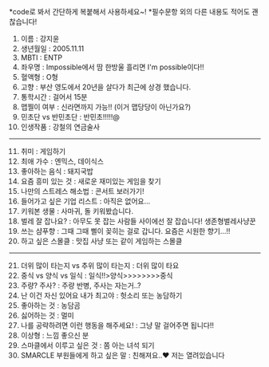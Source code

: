 *code로 봐서 간단하게 복붙해서 사용하세요~!
*필수문항 외의 다른 내용도 적어도 괜찮습니다!

1. 이름 : 강지윤
2. 생년월일 : 2005.11.11
3. MBTI : ENTP
4. 좌우명 : Impossible에서 땀 한방울 흘리면 I'm possible이다!!
5. 혈액형 : O형
6. 고향 : 부산 영도에서 20년을 살다가 최근에 상경 했습니다.
7. 통학시간 : 걸어서 15분
8. 맵찔이 여부 : 신라면까지 가능!! (이거 맵당당이 아닌가요?)
9. 민초단 vs 반민초단 : 반민초!!!!!@
10. 인생작품 : 강철의 연금술사
---
11. 취미 : 게임하기
12. 최애 가수 : 엔믹스, 데이식스
13. 좋아하는 음식 : 돼지국밥
14. 요즘 흥미 있는 것 : 새로운 재미있는 게임을 찾기 
15. 나만의 스트레스 해소법 : 콘서트 보러가기!
16. 들어가고 싶은 기업 리스트 : 아직은 없어요... 
17. 키워본 생물 : 사마귀, 돌 키워봤습니다.
18. 벌레 잘 잡나요? : 아무도 못 잡는 사람들 사이에선 잘 잡습니다! 생존형벌레사냥꾼
19. 쓰는 샴푸향 : 그때 그때 삘이 꽂히는 걸로 갑니다. 요즘은 시원한 향기...!!
20. 하고 싶은 스몰클 : 맛집 사냥 또는 같이 게임하는 스몰클 
***
21. 더위 많이 타는지 vs 추위 많이 타는지 : 더위 많이 타요
22. 중식 vs 양식 vs 일식 : 일식!!>양식>>>>>>>>중식
23. 주량? 주사? : 주량 반병, 주사는 자는거..?
24. 난 이건 자신 있어요 내가 최고야 : 헛소리 또는 농담하기
25. 좋아하는 것 : 농담곰 
26. 싫어하는 것 : 멀미
27. 나를 공략하려면 이런 행동을 해주세요! : 그냥 말 걸어주면 됩니다!!
28. 이상형 : 느낌 좋으신 분
29. 스마클에서 이루고 싶은 것 : 쫌 아는 녀석 되기 
30. SMARCLE 부원들에게 하고 싶은 말 : 친해져요..♥ 저는 열려있습니다
